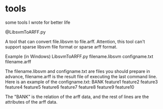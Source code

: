 tools
=====

some tools I wrote for better life

@LibsvmToARFF.py

A tool that can convert file.libsvm to file.arff. Attention, this tool can't support sparse libsvm file format or sparse arff format.

Example (in Windows)
LibsvmToARFF.py filename.libsvm configname.txt filename.arff

The filename.libsvm and configname.txt are files you should prepare in advance, filename.arff is the result file of executing the last command line.
Here is an example of the configname.txt: 
BANK
feature1
feature2
feature3
feature4
feature5
feature6
feature7
feature8
feature9
feature10

The "BANK" is the relation of the arff data, and the rest of lines are the attributes of the arff data.

